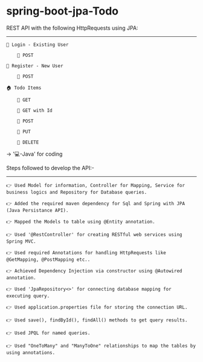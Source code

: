 # spring-boot-jpa-Todo
 
REST API with the following HttpRequests using JPA:

--------------------------------------------------

    👤 Login - Existing User

        🔗 POST

    👥 Register - New User

        🔗 POST

    🏠 Todo Items

        🔗 GET

        🔗 GET with Id

        🔗 POST

        🔗 PUT

        🔗 DELETE


  -> '💻-Java' for coding


Steps followed to develop the API:-

----------------------------------

    👉 Used Model for information, Controller for Mapping, Service for business logics and Repository for Database queries.

    👉 Added the required maven dependency for Sql and Spring with JPA (Java Persistance API).

    👉 Mapped the Models to table using @Entity annotation.

    👉 Used '@RestController' for creating RESTful web services using Spring MVC.

    👉 Used required Annotations for handling HttpRequests like @GetMapping, @PostMapping etc..

    👉 Achieved Dependency Injection via constructor using @Autowired annotation.

    👉 Used 'JpaRepository<>' for connecting database mapping for executing query.

    👉 Used application.properties file for storing the connection URL.

    👉 Used save(), findById(), findAll() methods to get query results.

    👉 Used JPQL for named queries.

    👉 Used "OneToMany" and "ManyToOne" relationships to map the tables by using annotations.

